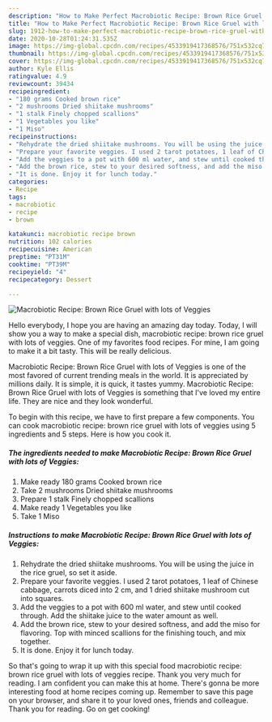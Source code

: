 ```yaml
---
description: "How to Make Perfect Macrobiotic Recipe: Brown Rice Gruel with lots of Veggies"
title: "How to Make Perfect Macrobiotic Recipe: Brown Rice Gruel with lots of Veggies"
slug: 1912-how-to-make-perfect-macrobiotic-recipe-brown-rice-gruel-with-lots-of-veggies
date: 2020-10-28T01:24:31.535Z
image: https://img-global.cpcdn.com/recipes/4533919417368576/751x532cq70/macrobiotic-recipe-brown-rice-gruel-with-lots-of-veggies-recipe-main-photo.jpg
thumbnail: https://img-global.cpcdn.com/recipes/4533919417368576/751x532cq70/macrobiotic-recipe-brown-rice-gruel-with-lots-of-veggies-recipe-main-photo.jpg
cover: https://img-global.cpcdn.com/recipes/4533919417368576/751x532cq70/macrobiotic-recipe-brown-rice-gruel-with-lots-of-veggies-recipe-main-photo.jpg
author: Kyle Ellis
ratingvalue: 4.9
reviewcount: 39434
recipeingredient:
- "180 grams Cooked brown rice"
- "2 mushrooms Dried shiitake mushrooms"
- "1 stalk Finely chopped scallions"
- "1 Vegetables you like"
- "1 Miso"
recipeinstructions:
- "Rehydrate the dried shiitake mushrooms. You will be using the juice in the rice gruel, so set it aside."
- "Prepare your favorite veggies. I used 2 tarot potatoes, 1 leaf of Chinese cabbage, carrots diced into 2 cm, and 1 dried shiitake mushroom cut into squares."
- "Add the veggies to a pot with 600 ml water, and stew until cooked through. Add the shiitake juice to the water amount as well."
- "Add the brown rice, stew to your desired softness, and add the miso for flavoring. Top with minced scallions for the finishing touch, and mix together."
- "It is done. Enjoy it for lunch today."
categories:
- Recipe
tags:
- macrobiotic
- recipe
- brown

katakunci: macrobiotic recipe brown 
nutrition: 102 calories
recipecuisine: American
preptime: "PT31M"
cooktime: "PT39M"
recipeyield: "4"
recipecategory: Dessert

---
```



![Macrobiotic Recipe: Brown Rice Gruel with lots of Veggies](https://img-global.cpcdn.com/recipes/4533919417368576/751x532cq70/macrobiotic-recipe-brown-rice-gruel-with-lots-of-veggies-recipe-main-photo.jpg)

Hello everybody, I hope you are having an amazing day today. Today, I will show you a way to make a special dish, macrobiotic recipe: brown rice gruel with lots of veggies. One of my favorites food recipes. For mine, I am going to make it a bit tasty. This will be really delicious.



Macrobiotic Recipe: Brown Rice Gruel with lots of Veggies is one of the most favored of current trending meals in the world. It is appreciated by millions daily. It is simple, it is quick, it tastes yummy. Macrobiotic Recipe: Brown Rice Gruel with lots of Veggies is something that I've loved my entire life. They are nice and they look wonderful.


To begin with this recipe, we have to first prepare a few components. You can cook macrobiotic recipe: brown rice gruel with lots of veggies using 5 ingredients and 5 steps. Here is how you cook it.

<!--inarticleads1-->

##### The ingredients needed to make Macrobiotic Recipe: Brown Rice Gruel with lots of Veggies:

1. Make ready 180 grams Cooked brown rice
1. Take 2 mushrooms Dried shiitake mushrooms
1. Prepare 1 stalk Finely chopped scallions
1. Make ready 1 Vegetables you like
1. Take 1 Miso




<!--inarticleads2-->

##### Instructions to make Macrobiotic Recipe: Brown Rice Gruel with lots of Veggies:

1. Rehydrate the dried shiitake mushrooms. You will be using the juice in the rice gruel, so set it aside.
1. Prepare your favorite veggies. I used 2 tarot potatoes, 1 leaf of Chinese cabbage, carrots diced into 2 cm, and 1 dried shiitake mushroom cut into squares.
1. Add the veggies to a pot with 600 ml water, and stew until cooked through. Add the shiitake juice to the water amount as well.
1. Add the brown rice, stew to your desired softness, and add the miso for flavoring. Top with minced scallions for the finishing touch, and mix together.
1. It is done. Enjoy it for lunch today.




So that's going to wrap it up with this special food macrobiotic recipe: brown rice gruel with lots of veggies recipe. Thank you very much for reading. I am confident you can make this at home. There's gonna be more interesting food at home recipes coming up. Remember to save this page on your browser, and share it to your loved ones, friends and colleague. Thank you for reading. Go on get cooking!
